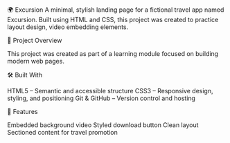 🌍 Excursion
A minimal, stylish landing page for a fictional travel app named Excursion. Built using HTML and CSS, this project was created to practice layout design, video embedding elements.

📌 Project Overview

This project was created as part of a learning module focused on building modern web pages.

🛠️ Built With

HTML5 – Semantic and accessible structure
CSS3 – Responsive design, styling, and positioning
Git & GitHub – Version control and hosting

📸 Features

Embedded background video
Styled download button
Clean layout
Sectioned content for travel promotion



